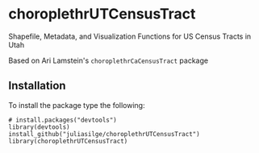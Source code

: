# choroplethrUTCensusTract
Shapefile, Metadata, and Visualization Functions for US Census Tracts in Utah

Based on Ari Lamstein's `choroplethrCaCensusTract` package

## Installation

To install the package type the following:

```
# install.packages("devtools")
library(devtools)
install_github("juliasilge/choroplethrUTCensusTract")
library(choroplethrUTCensusTract)
```
